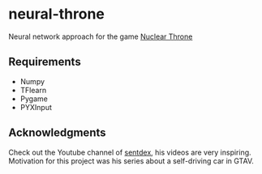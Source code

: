 # neural-throne
Neural network approach for the game [Nuclear Throne](http://nuclearthrone.com/)

## Requirements
* Numpy
* TFlearn
* Pygame
* PYXInput

## Acknowledgments
Check out the Youtube channel of [sentdex](https://www.youtube.com/user/sentdex), his videos are very inspiring. Motivation for this project was his series about a self-driving car in GTAV.